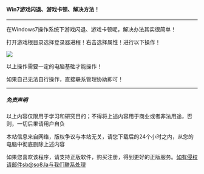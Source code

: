 #### Win7游戏闪退、游戏卡顿、解决方法！
------
在Windows7操作系统下游戏闪退、游戏卡顿呢，解决办法其实很简单！

打开游戏根目录选择登录器进程！右击选择属性！进行以下操作！

![](https://ae01.alicdn.com/kf/H0c86614ea1344f1fbc319cc3258a1126l.png)



以上操作需要一定的电脑基础才能操作！

如果自己无法自行操作，直接联系管理协助即可！

------

##### 免责声明

以上内容仅限用于学习和研究目的；不得将上述内容用于商业或者非法用途，否则，一切后果请用户自负

本站信息来自网络，版权争议与本站无关，请您下载后的24个小时之内，从您的电脑中彻底删除上述内容

如果您喜欢该程序，请支持正版软件，购买注册，得到更好的正版服务。如有侵权请邮件sb@so8.la与我们联系处理